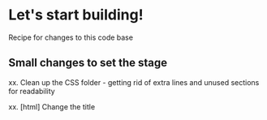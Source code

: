 # Let's start building!

Recipe for changes to this code base

## Small changes to set the stage

xx. Clean up the CSS folder
	- getting rid of extra lines and unused sections for readability

xx. [html] Change the title
